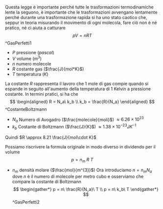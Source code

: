 Questa legge è importante perché tutte le trasformazioni termodinamiche lente la seguono, è importante che le trasformazioni avvengano lentamente perché durante una trasformazione rapida si ha uno stato caotico che, seppur in teoria misurando il movimento di ogni molecola, fare ciò non è né pratico, né ci aiuta a catturare 
$$
pV = nRT
$$
^GasPerfetti1
+ $P$ pressione ($pascal$)
+ $V$ volume ($m^3$)
+ $n$ numero molecole
+ $R$ costante gas ($\frac{J}{mol*K}$)
+ $T$ temperatura ($K$)

La costante $R$ rappresenta il lavoro che $1$ mole di gas compie quando si espande in seguito all'aumento della temperatura di $1$ Kelvin a pressione costante.
In termini pratici, si ha che
$$ \begin{aligned}
R = N_a\ k_b \\
k_b = \frac{R}{N_a}
\end{aligned} $$
^CostanteBoltzmann
+ $N_a$ Numero di Avogadro ($\frac{molecole}{moli}$) $\approx 6.26 \times 10^{23}$
+ $k_b$ Costante di Boltzmann ($\frac{J}{K}$) $\approx 1.38 \times 10^{-23} JK^{-1}$

Quindi $R \approx 8.21 \frac{J}{mol\cdot K}$

Possiamo riscrivere la formula originale in modo diverso in dividendo per il volume
$$ p = n_m\ R\ T $$
+ $n_m$ densità molare ($\frac{mol}{m^{3}}$)
Ora introduciamo $n = n_m N_a$ dove $n$ è il numero di molecole per metro cubo e osserviamo che compare la costante di Boltzmann
$$ \begin{gather*}
p = n\ \frac{R}{N_a}\ T \\
p = n\ k_b\ T
\end{gather*} $$
^GasPerfetti2